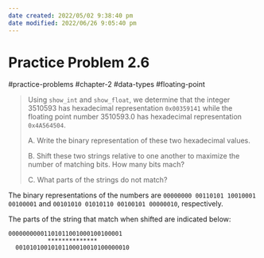 ```yaml
---
date created: 2022/05/02 9:38:40 pm
date modified: 2022/06/26 9:05:40 pm
---
```


# Practice Problem 2.6

#practice-problems #chapter-2 #data-types #floating-point

> Using `show_int` and `show_float`, we determine that the integer 3510593 has hexadecimal representation `0x00359141` while the floating point number 3510593.0 has hexadecimal representation `0x4A564504`.
>
> A. Write the binary representation of these two hexadecimal values.
>
> B. Shift these two strings relative to one another to maximize the number of matching bits. How many bits mach?
>
> C. What parts of the strings do not match?

The binary representations of the numbers are `00000000 00110101 10010001 00100001` and `00101010 01010110 00100101 00000010`, respectively.

The parts of the string that match when shifted are indicated below:

```
00000000001101011001000100100001
           **************
  00101010010101100010010100000010
```
